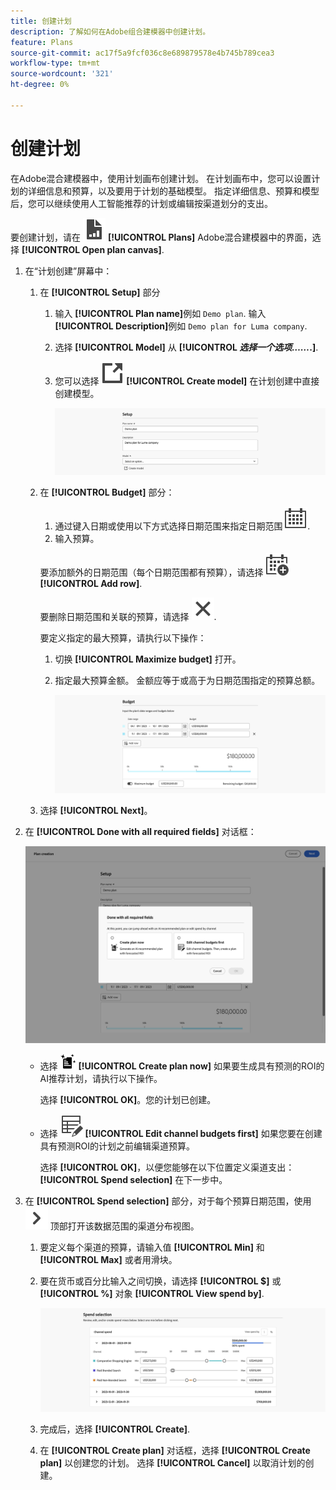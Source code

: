 ```yaml
---
title: 创建计划
description: 了解如何在Adobe组合建模器中创建计划。
feature: Plans
source-git-commit: ac17f5a9fcf036c8e689879578e4b745b789cea3
workflow-type: tm+mt
source-wordcount: '321'
ht-degree: 0%

---
```



# 创建计划

在Adobe混合建模器中，使用计划画布创建计划。 在计划画布中，您可以设置计划的详细信息和预算，以及要用于计划的基础模型。 指定详细信息、预算和模型后，您可以继续使用人工智能推荐的计划或编辑按渠道划分的支出。

要创建计划，请在 ![PLan](../assets/icons/FileChart.svg) **[!UICONTROL Plans]** Adobe混合建模器中的界面，选择 **[!UICONTROL Open plan canvas]**.

1. 在“计划创建”屏幕中：

   1. 在 **[!UICONTROL Setup]** 部分

      1. 输入 **[!UICONTROL Plan name]**&#x200B;例如 `Demo plan`. 输入 **[!UICONTROL Description]**&#x200B;例如 `Demo plan for Luma company`.
      1. 选择 **[!UICONTROL Model]** 从 **[!UICONTROL _选择一个选项……_.]**.
      1. 您可以选择 ![链接输出](../assets/icons/LinkOut.svg) **[!UICONTROL Create model]** 在计划创建中直接创建模型。

         ![计划设置](../assets/plan-setup.png)

   1. 在 **[!UICONTROL Budget]** 部分：

      1. 通过键入日期或使用以下方式选择日期范围来指定日期范围 ![日历](../assets/icons/Calendar.svg).
      1. 输入预算。

      要添加额外的日期范围（每个日期范围都有预算），请选择 ![CalendarAdd](../assets/icons/CalendarAdd.svg) **[!UICONTROL Add row]**.

      要删除日期范围和关联的预算，请选择 ![关闭](../assets/icons/Close.svg).

      要定义指定的最大预算，请执行以下操作：

      1. 切换 **[!UICONTROL Maximize budget]** 打开。
      1. 指定最大预算金额。 金额应等于或高于为日期范围指定的预算总额。

         ![计划预算](../assets/plan-budget.png)

   1. 选择 **[!UICONTROL Next]**。

1. 在 **[!UICONTROL Done with all required fields]** 对话框：

   ![已完成计划](../assets/plan-done-required-fields.png)

   * 选择 <img src="../assets/icons/NewPlan.svg" width="25" /> **[!UICONTROL Create plan now]** 如果要生成具有预测的ROI的AI推荐计划，请执行以下操作。

     选择 **[!UICONTROL OK]**。您的计划已创建。


   * 选择 ![表编辑](../assets/icons/TableEdit.svg) **[!UICONTROL Edit channel budgets first]** 如果您要在创建具有预测ROI的计划之前编辑渠道预算。

     选择 **[!UICONTROL OK]**，以便您能够在以下位置定义渠道支出： **[!UICONTROL Spend selection]** 在下一步中。



1. 在 **[!UICONTROL Spend selection]** 部分，对于每个预算日期范围，使用 ![V形](../assets/icons/ChevronRight.svg) 顶部打开该数据范围的渠道分布视图。

   1. 要定义每个渠道的预算，请输入值 **[!UICONTROL Min]** 和 **[!UICONTROL Max]** 或者用滑块。

   1. 要在货币或百分比输入之间切换，请选择 **[!UICONTROL $]** 或 **[!UICONTROL %]** 对象 **[!UICONTROL View spend by]**.

      ![支出选择](../assets/plan-spend-selection.png)

   1. 完成后，选择 **[!UICONTROL Create]**.

   1. 在 **[!UICONTROL Create plan]** 对话框，选择 **[!UICONTROL Create plan]** 以创建您的计划。 选择 **[!UICONTROL Cancel]** 以取消计划的创建。



